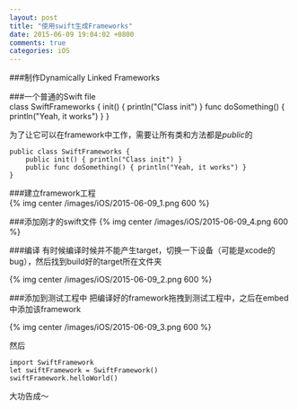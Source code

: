 ```yaml
---
layout: post
title: "使用swift生成Frameworks"
date: 2015-06-09 19:04:02 +0800
comments: true
categories: iOS
---
```


###制作Dynamically Linked Frameworks  
<!--more-->

###一个普通的Swift file  
	class SwiftFrameworks {
		init() { println("Class init") }
		func doSomething() { println("Yeah, it works") }
	} 

为了让它可以在framework中工作，需要让所有类和方法都是*public*的

	public class SwiftFrameworks { 
		public init() { println("Class init") } 
		public func doSomething() { println("Yeah, it works") } 
	} 


###建立framework工程  
{% img center /images/iOS/2015-06-09_1.png 600 %}

###添加刚才的swift文件
{% img center /images/iOS/2015-06-09_4.png 600 %}

###编译
有时候编译时候并不能产生target，切换一下设备（可能是xcode的bug），然后找到build好的target所在文件夹

{% img center /images/iOS/2015-06-09_2.png 600 %}

###添加到测试工程中
把编译好的framework拖拽到测试工程中，之后在embed中添加该framework

{% img center /images/iOS/2015-06-09_3.png 600 %}

然后

	import SwiftFramework
	let swiftFramework = SwiftFramework()
	swiftFramework.helloWorld()

大功告成～








